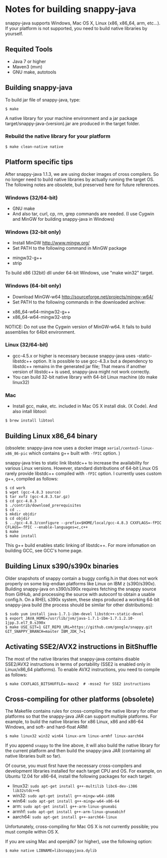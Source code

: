 # Notes for building snappy-java

snappy-java supports Windows, Mac OS X, Linux (x86, x86_64, arm, etc...). If your platform is not supported, you need to build native libraries by yourself.
 
## Requited Tools
 - Java 7 or higher
 - Maven3 (mvn)
 - GNU make, autotools


## Building snappy-java

To build jar file of snappy-java, type:
```
$ make 
```
A native library for your machine environment and a jar package target/snappy-java-(version).jar are produced in the target folder.


### Rebuild the native library for your platform
```
$ make clean-native native
```

## Platform specific tips

After snappy-java 1.1.3, we are using docker images of cross compilers. So no longer need to build native libraries by actually running the target OS.
The following notes are obsolete, but preserved here for future references.

### Windows (32/64-bit)
* GNU make 
* And also tar, curl, cp, rm, grep commands are needed. (I use Cygwin and MinGW for building snappy-java in Windows)

### Windows (32-bit only)
* Install MinGW http://www.mingw.org/
* Set PATH to the following command in MinGW package
 - mingw32-g++
 - strip

To build x86 (32bit) dll under 64-bit Windows, use "make win32" target.

### Windows (64-bit only)
* Download MinGW-w64 http://sourceforge.net/projects/mingw-w64/ 
* Set PATH to the following commands in the downloaded archive: 
 - x86_64-w64-mingw32-g++
 - x86_64-w64-mingw32-strip

NOTICE: Do not use the Cygwin version of MinGW-w64. It fails to build assemblies for 64bit environment.

### Linux (32/64-bit)
* gcc-4.5.x or higher is necessary because snappy-java uses -static-libstdc++ option. It is possible to use gcc-4.3.x but a dependency to libstdc++ remains in the generated jar file; That means if another version of libstdc++ is used, snappy-java might not work correctly.
* You can build 32-bit native library with 64-bit Linux machine (do make linux32)

### Mac
* Install gcc, make, etc. included in Mac OS X install disk. (X Code). And also intall libtool:

```
$ brew install libtool
```

## Building Linux x86\_64 binary 

(obsolete: snappy-java now uses a docker image `xerial/centos5-linux-x86_86-pic` which contains g++ built with `-fPIC` option. )

snappy-java tries to static link libstdc++ to increase the availability for various Linux versions. However, standard distributions of 64-bit Linux OS rarely provide libstdc++ compiled with `-fPIC` option. I currently uses custom g++, compiled as follows:

```
$ cd work
$ wget (gcc-4.8.3 source)
$ tar xvfz (gcc-4.8.3.tar.gz)
$ cd gcc-4.8.3
$ ./contrib/download_prerequisites
$ cd ..
$ mkdir objdir
$ cd objdir
$ ../gcc-4.8.3/configure --prefix=$HOME/local/gcc-4.8.3 CXXFLAGS=-fPIC CFLAGS=-fPIC --enable-languages=c,c++
$ make
$ make install
```

This g++ build enables static linking of libstdc++. For more infomation on building GCC, see GCC's home page.

## Building Linux s390/s390x binaries

Older snapshots of snappy contain a buggy config.h.in that does not work properly on some big-endian platforms like Linux on IBM z (s390/s390x). Building snappy-java on s390/s390x requires fetching the snappy source from GitHub, and processing the source with autoconf to obtain a usable config.h. On a RHEL s390x system, these steps produced a working 64-bit snappy-java build (the process should be similar for other distributions):

	$ sudo yum install java-1.7.1-ibm-devel libstdc++-static-devel
	$ export JAVA_HOME=/usr/lib/jvm/java-1.7.1-ibm-1.7.1.2.10-1jpp.3.el7_0.s390x
	$ make USE_GIT=1 GIT_REPO_URL=https://github.com/google/snappy.git GIT_SNAPPY_BRANCH=master IBM_JDK_7=1

## Activating SSE2/AVX2 instructions in BitShuffle

The most of the native libraries that snappy-java contains disable SSE2/AVX2 instructions in terms of portability (SSE2 is enabled only in Linux/x86_64 platforms). To enable AVX2 instructions, you need to compile as follows:

	$ make CXXFLAGS_BITSHUFFLE=-mavx2  # -msse2 for SSE2 instructions

## Cross-compiling for other platforms (obsolete)
The Makefile contains rules for cross-compiling the native library for other platforms so that the snappy-java JAR can support multiple platforms. For example, to build the native libraries for x86 Linux, x86 and x86-64 Windows, and soft- and hard-float ARM:

    $ make linux32 win32 win64 linux-arm linux-armhf linux-aarch64

If you append `snappy` to the line above, it will also build the native library for the current platform and then build the snappy-java JAR (containing all native libraries built so far).

Of course, you must first have the necessary cross-compilers and development libraries installed for each target CPU and OS. For example, on Ubuntu 12.04 for x86-64, install the following packages for each target:

  * linux32: `sudo apt-get install g++-multilib libc6-dev-i386 lib32stdc++6`
  * win32: `sudo apt-get install g++-mingw-w64-i686`
  * win64: `sudo apt-get install g++-mingw-w64-x86-64`
  * arm: `sudo apt-get install g++-arm-linux-gnueabi`
  * armhf: `sudo apt-get install g++-arm-linux-gnueabihf`
  * aarch64: `sudo apt-get install g++-aarch64-linux`

Unfortunately, cross-compiling for Mac OS X is not currently possible; you must compile within OS X.

If you are using Mac and openjdk7 (or higher), use the following option:

    $ make native LIBNAME=libsnappyjava.dylib


